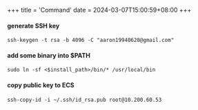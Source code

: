 +++
title = 'Command'
date = 2024-03-07T15:00:59+08:00
+++

#### generate SSH key
```shell
ssh-keygen -t rsa -b 4096 -C "aaron19940628@gmail.com"
```

#### add some binary into $PATH
```shell
sudo ln -sf <$install_path>/bin/* /usr/local/bin
```

#### copy public key to ECS
```shell
ssh-copy-id -i ~/.ssh/id_rsa.pub root@10.200.60.53
```